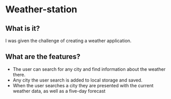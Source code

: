 # Weather-station

## What is it?

I was given the challenge of creating a weather application.

## What are the features?
* The user can search for any city and find information about the weather there.
* Any city the user search is added to local storage and saved.
* When the user searches a city they are presented with the current weather data, as well as a five-day forecast


